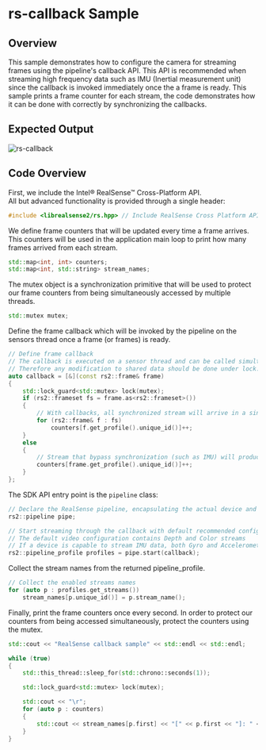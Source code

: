 # rs-callback Sample

## Overview

This sample demonstrates how to configure the camera for streaming frames using the pipeline's callback API.
This API is recommended when streaming high frequency data such as IMU (Inertial measurement unit) since the callback is invoked immediately once the a frame is ready.
This sample prints a frame counter for each stream, the code demonstrates how it can be done with correctly by synchronizing the callbacks.

## Expected Output
![rs-callback](https://user-images.githubusercontent.com/18511514/48921401-37a0c680-eea8-11e8-9ab4-18e566d69a8a.PNG)

## Code Overview 

First, we include the Intel® RealSense™ Cross-Platform API.  
All but advanced functionality is provided through a single header:
```cpp
#include <librealsense2/rs.hpp> // Include RealSense Cross Platform API
```

We define frame counters that will be updated every time a frame arrives.
This counters will be used in the application main loop to print how many frames arrived from each stream.
```cpp
std::map<int, int> counters;
std::map<int, std::string> stream_names;
```

The mutex object is a synchronization primitive that will be used to protect our frame counters from being simultaneously accessed by multiple threads.
```cpp
std::mutex mutex;
```

Define the frame callback which will be invoked by the pipeline on the sensors thread once a frame (or frames) is ready.
```cpp
// Define frame callback
// The callback is executed on a sensor thread and can be called simultaneously from multiple sensors.
// Therefore any modification to shared data should be done under lock.
auto callback = [&](const rs2::frame& frame)
{
    std::lock_guard<std::mutex> lock(mutex);
    if (rs2::frameset fs = frame.as<rs2::frameset>())
    {
        // With callbacks, all synchronized stream will arrive in a single frameset
        for (rs2::frame& f : fs)
            counters[f.get_profile().unique_id()]++;
    }
    else
    {
        // Stream that bypass synchronization (such as IMU) will produce single frames
        counters[frame.get_profile().unique_id()]++;
    }
};
```

The SDK API entry point is the `pipeline` class:
```cpp
// Declare the RealSense pipeline, encapsulating the actual device and sensors
rs2::pipeline pipe;

// Start streaming through the callback with default recommended configuration
// The default video configuration contains Depth and Color streams
// If a device is capable to stream IMU data, both Gyro and Accelerometer are enabled by default 
rs2::pipeline_profile profiles = pipe.start(callback);
```

Collect the stream names from the returned pipeline_profile.
```cpp
// Collect the enabled streams names
for (auto p : profiles.get_streams())
    stream_names[p.unique_id()] = p.stream_name();
```

Finally, print the frame counters once every second.
In order to protect our counters from being accessed simultaneously, protect the counters using the mutex.
```cpp
std::cout << "RealSense callback sample" << std::endl << std::endl;

while (true)
{
    std::this_thread::sleep_for(std::chrono::seconds(1));

    std::lock_guard<std::mutex> lock(mutex);

    std::cout << "\r";
    for (auto p : counters)
    {
        std::cout << stream_names[p.first] << "[" << p.first << "]: " << p.second << " [frames] || ";
    }
}
```
